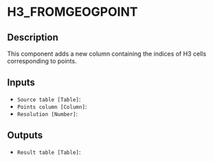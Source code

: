 
# H3_FROMGEOGPOINT
## Description

 This component adds a new column containing the indices of H3 cells corresponding to points.
 
## Inputs
* `Source table [Table]`: 
* `Points column [Column]`: 
* `Resolution [Number]`: 

## Outputs
* `Result table [Table]`: 
